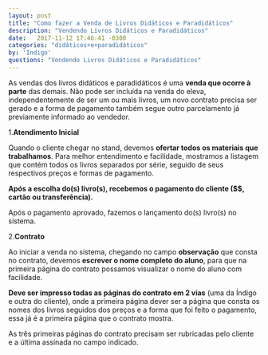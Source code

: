 ```yaml
---
layout: post
title: "Como fazer a Venda de Livros Didáticos e Paradidáticos"
description: "Vendendo Livros Didáticos e Paradidáticos"
date:   2017-11-12 17:46:41 -0300
categories: "didáticos+e+paradidáticos"
by: 'Indigo'
questions: "Vendendo Livros Didáticos e Paradidáticos"
---
```


As vendas dos livros didáticos e paradidáticos é uma **venda que ocorre à parte** das demais.
Não pode ser incluída na venda do eleva, independentemente de ser um ou mais livros, um novo contrato precisa ser gerado e a forma de pagamento também segue outro parcelamento já previamente informado ao vendedor.


1.**Atendimento Inicial**

Quando o cliente chegar no stand, devemos **ofertar todos os materiais que trabalhamos**. Para melhor entendimento e facilidade, mostramos a listagem que contém todos os livros separados por série, seguido de seus respectivos preços e formas de pagamento.

**Após a escolha do(s) livro(s), recebemos o pagamento do cliente ($$, cartão ou transferência).**

Após o pagamento aprovado, fazemos o lançamento do(s) livro(s) no sistema.



2.**Contrato**

Ao iniciar a venda no sistema, chegando no campo **observação** que consta no contrato, devemos **escrever o nome completo do aluno**, para que na primeira página do contrato possamos visualizar o nome do aluno com facilidade.

**Deve ser impresso todas as páginas do contrato em 2 vias** (uma da Índigo e outra do cliente), onde a primeira página dever ser a página que consta os nomes dos livros seguidos dos preços e a forma que foi feito o pagamento, essa já é a primeira página que o contrato mostra.

As três primeiras páginas do contrato precisam ser rubricadas pelo cliente e a última assinada no campo indicado.
